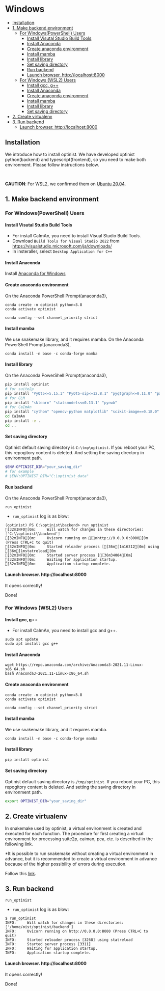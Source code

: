 Windows
=================

* [Installation](#installation)
* [1. Make backend environment](#2-make-backend-environment)
   * [For Windows(PowerShell) Users](#for-windowspowershell-users)
      * [Install Visutal Studio Build Tools](#install-visutal-studio-build-tools)
      * [Install Anaconda](#install-anaconda)
      * [Create anaconda environment](#create-anaconda-environment)
      * [Install mamba](#install-mamba)
      * [Install library](#install-library)
      * [Set saving directory](#set-saving-directory)
      * [Run backend](#run-backend)
      * [Launch browser.  <a href="http://localhost:8000" rel="nofollow">http://localhost:8000</a>](#launch-browser--httplocalhost8000)
   * [For Windows (WSL2) Users](#for-windows-wsl2-users)
      * [Install gcc, g++](#install-gcc-g)
      * [Install Anaconda](#install-anaconda-1)
      * [Create anaconda environment](#create-anaconda-environment-1)
      * [Install mamba](#install-mamba-1)
      * [Install library](#install-library-1)
      * [Set saving directory](#set-saving-directory-1)
* [2. Create virtualenv](#3-create-virtualenv)
* [3. Run backend](#4-run-backend)
   * [Launch browser.  <a href="http://localhost:8000" rel="nofollow">http://localhost:8000</a>](#launch-browser--httplocalhost8000-1)

## Installation
We introduce how to install optinist.
We have developed optinist python(backend) and typescript(frontend), so you need to make both environment.
Please follow instructions below.

<br />

**CAUTION**: For WSL2, we confirmed them on [Ubuntu 20.04](https://www.microsoft.com/ja-jp/p/ubuntu-2004-lts/9n6svws3rx71).


## 1. Make backend environment

### For Windows(PowerShell) Users
#### Install Visutal Studio Build Tools
- For install CaImAn, you need to install Visual Studio Build Tools.
- Download `Build Tools for Visual Studio 2022` from https://visualstudio.microsoft.com/ja/downloads/
- In insteraller, select `Desktop Application for C++`

#### Install Anaconda
Install [Anaconda for Windows](https://www.anaconda.com/products/individual)
#### Create anaconda environment
On the Anaconda PowerShell Prompt(anaconda3),
```
conda create -n optinist python=3.8
conda activate optinist
```

```
conda config --set channel_priority strict
```

#### Install mamba
We use snakemake library, and it requires mamba.
On the Anaconda PowerShell Prompt(anaconda3),
```
conda install -n base -c conda-forge mamba
```
#### Install library
On the Anaconda PowerShell Prompt(anaconda3),
```bash
pip install optinist
# for suite2p
pip install "PyQt5<=5.15.1" "PyQt5-sip<=12.8.1" "pyqtgraph<=0.11.0" "pandas" "suite2p<=0.10.3" "tifffile<=v2022.3.25"
# for GLM
pip install "sklearn" "statsmodels<=0.13.1" "pynwb"
# for CaImAn
pip install "cython" "opencv-python matplotlib" "scikit-image==0.18.0" "scikit-learn" "ipyparallel" "holoviews" "watershed" "tensorflow"
cd CaImAn
pip install -e .
cd ..
```

#### Set saving directory
Optinist default saving directory is `C:\tmp\optinist`. If you reboot your PC, this repogitory content is deleted. And setting the saving directory in environment path.
```PowerShell
$ENV:OPTINIST_DIR="your_saving_dir"
# for example
# $ENV:OPTINIST_DIR="C:\optinist_data"
```

#### Run backend
On the Anaconda PowerShell Prompt(anaconda3),
```
run_optinist
```
- `run_optinist` log is as blow:
```
(optinist) PS C:\optinist\backend> run_optinist
[32mINFO[0m:     Will watch for changes in these directories: ['C:\\optinist\\backend']
[32mINFO[0m:     Uvicorn running on [1mhttp://0.0.0.0:8000[0m (Press CTRL+C to quit)
[32mINFO[0m:     Started reloader process [[36m[1m16312[0m] using [36m[1mstatreload[0m
[32mINFO[0m:     Started server process [[36m34084[0m]
[32mINFO[0m:     Waiting for application startup.
[32mINFO[0m:     Application startup complete.
```
#### Launch browser.  http://localhost:8000
It opens correctly!

Done!

### For Windows (WSL2) Users
#### Install gcc, g++
- For install CaImAn, you need to install gcc and g++.
```
sudo apt update
sudo apt install gcc g++
```
#### Install Anaconda
```
wget https://repo.anaconda.com/archive/Anaconda3-2021.11-Linux-x86_64.sh
bash Anaconda3-2021.11-Linux-x86_64.sh
```
#### Create anaconda environment
```
conda create -n optinist python=3.8
conda activate optinist
```

```
conda config --set channel_priority strict
```

#### Install mamba
We use snakemake library, and it requires mamba.
```
conda install -n base -c conda-forge mamba
```
#### Install library
```bash
pip install optinist
```
#### Set saving directory
Optinist default saving directory is `/tmp/optinist`. If you reboot your PC, this repogitory content is deleted. And setting the saving directory in environment path.
```bash
export OPTINIST_DIR="your_saving_dir"
```

## 2. Create virtualenv
In snakemake used by optinist, a virtual environment is created and executed for each function.
The procedure for first creating a virtual environment for processing suite2p, caiman, pca, etc. is described in the following link.

*It is possible to run snakemake without creating a virtual environment in advance, but it is recommended to create a virtual environment in advance because of the higher possibility of errors during execution.

Follow this [link](create_virtualenv.md).

## 3. Run backend
```
run_optinist
```
- `run_optinist` log is as blow:
```
$ run_optinist
INFO:     Will watch for changes in these directories: ['/home/oist/optinist/backend']
INFO:     Uvicorn running on http://0.0.0.0:8000 (Press CTRL+C to quit)
INFO:     Started reloader process [3268] using statreload
INFO:     Started server process [3311]
INFO:     Waiting for application startup.
INFO:     Application startup complete.
```
#### Launch browser.  http://localhost:8000
It opens correctly!

Done!
